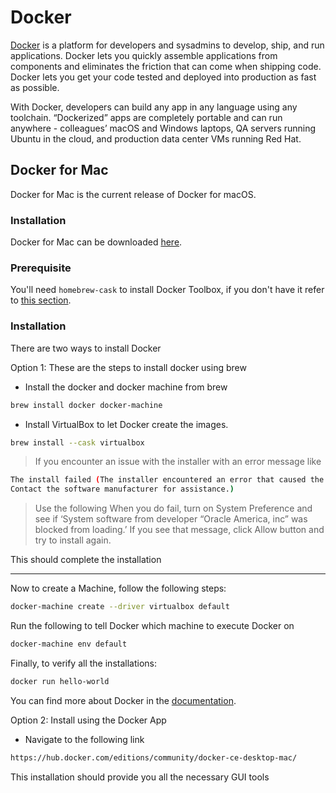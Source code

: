 # Docker

[Docker](https://docs.docker.com) is a platform for developers and sysadmins to develop, ship, and run applications. Docker lets you quickly assemble applications from components and eliminates the friction that can come when shipping code. Docker lets you get your code tested and deployed into production as fast as possible.

With Docker, developers can build any app in any language using any toolchain. “Dockerized” apps are completely portable and can run anywhere - colleagues’ macOS and Windows laptops, QA servers running Ubuntu in the cloud, and production data center VMs running Red Hat.

## Docker for Mac

Docker for Mac is the current release of Docker for macOS.

### Installation

Docker for Mac can be downloaded [here](https://docs.docker.com/docker-for-mac/install/).

### Prerequisite

You'll need `homebrew-cask` to install Docker Toolbox, if you don't have it refer to [this section](../Homebrew/Cask.md).

### Installation

There are two ways to install Docker

Option 1: These are the steps to install docker using brew

* Install the docker and docker machine from brew

```sh
brew install docker docker-machine
```

* Install VirtualBox to let Docker create the images.

```sh
brew install --cask virtualbox
```

>If you encounter an issue with the installer with an error message like

```sh
The install failed (The installer encountered an error that caused the installation to fail.
Contact the software manufacturer for assistance.)
```

>Use the following When you do fail, turn on System Preference and see if ‘System software from developer “Oracle America, inc” was blocked from loading.’ If you see that message, click Allow button and try to install again.

This should complete the installation

---

Now to create a Machine, follow the following steps:

```sh
docker-machine create --driver virtualbox default
```

Run the following to tell Docker which machine to execute Docker on

```sh
docker-machine env default
```

Finally, to verify all the installations:

```sh
docker run hello-world
```

You can find more about Docker in the [documentation](https://docs.docker.com/).

Option 2: Install using the Docker App

* Navigate to the following link

```sh
https://hub.docker.com/editions/community/docker-ce-desktop-mac/
```

This installation should provide you all the necessary GUI tools
